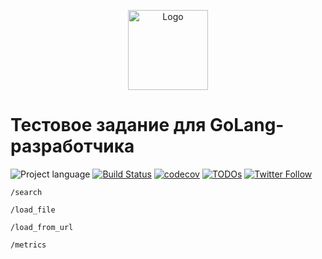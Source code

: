 <p align="center">
  <img src="https://hsto.org/webt/ih/ds/fu/ihdsfuqni5apj0my18tnukzztw0.png" alt="Logo" width="128" />
</p>

# Тестовое задание для GoLang-разработчика

![Project language][badge_language]
[![Build Status][badge_build]][link_build]
[![codecov](https://codecov.io/gh/nizhikebinesi/golang-developer-test-task/graph/badge.svg?token=JJVKAZ8PWX)](https://codecov.io/gh/nizhikebinesi/golang-developer-test-task)
[![TODOs](https://badgen.net/https/api.tickgit.com/badgen/github.com/nizhikebinesi/golang-developer-test-task)](https://www.tickgit.com/browse?repo=github.com/nizhikebinesi/golang-developer-test-task)
[![Twitter Follow](https://img.shields.io/twitter/follow/nizhikebinesi)](https://twitter.com/nizhikebinesi)

`/search`

`/load_file`

`/load_from_url`

`/metrics`


[badge_build]:https://img.shields.io/github/workflow/status/nizhikebinesi/golang-developer-test-task/tests
[badge_language]:https://img.shields.io/badge/language-go_1.19-blue.svg?longCache=true
[badge_use_template]:https://img.shields.io/badge/start-this_template_using-success.svg?longCache=true
[link_build]:https://github.com/nizhikebinesi/golang-developer-test-task/actions
[dataset_link]:https://data.gov.ru/opendata/7704786030-taxiparking
[prometheus_format]:https://github.com/prometheus/docs/blob/master/content/docs/instrumenting/exposition_formats.md

